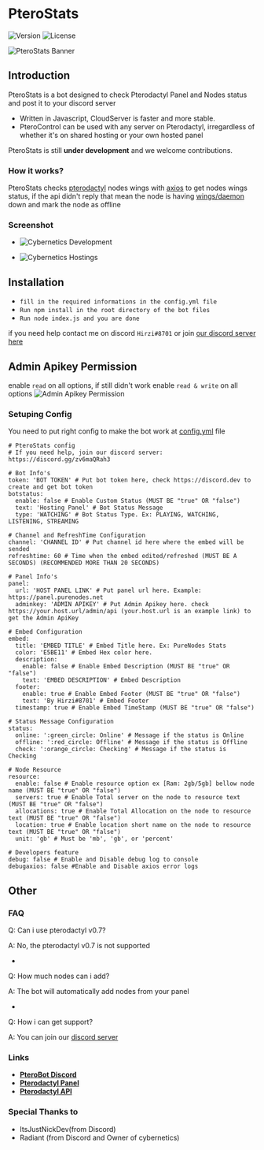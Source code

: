 # PteroStats

![Version](https://img.shields.io/github/package-json/v/HirziDevs/PteroStats?style=flat-square)
![License](https://img.shields.io/github/license/HirziDevs/PteroStats?style=flat-square)

![PteroStats Banner](https://media.discordapp.net/attachments/796259732683227157/861126504246411264/20210704_130856.jpg)

## Introduction

PteroStats is a bot designed to check Pterodactyl Panel and Nodes status and post it to your discord server

- Written in Javascript, CloudServer is faster and more stable.
- PteroControl can be used with any server on Pterodactyl, irregardless of whether it's on shared hosting or your own hosted panel

PteroStats is still **under development** and we welcome contributions. 

### How it works?

PteroStats checks [pterodactyl](https://pterodactyl.io) nodes wings with [axios](https://www.npmjs.com/package/axios) to get nodes wings status, if the api didn't reply that mean the node is having [wings/daemon](https://pterodactyl.io/wings/1.0/installing.html) down and mark the node as offline

### Screenshot

- ![**Cybernetics Development**](https://discord.gg/TCBhPan6SY)

- ![**Cybernetics Hostings**](https://imgur.com/a/wBmjDmi)


## Installation

- `fill in the required informations in the config.yml file`
- `Run npm install in the root directory of the bot files`
- `Run node index.js and you are done`

if you need help contact me on discord `Hirzi#8701` or join [our discord server here](https://discord.gg/zv6maQRah3)

## Admin Apikey Permission

enable `read` on all options, if still didn't work enable `read & write` on all options
![Admin Apikey Permission](https://media.discordapp.net/attachments/819757140155564062/876320084992331816/Screenshot_2021-08-15-11-20-05-56.jpg)

### Setuping Config

You need to put right config to make the bot work at [config.yml](https://github.com/HirziDevs/PteroStats/blob/main/config.yml) file
```
# PteroStats config
# If you need help, join our discord server: https://discord.gg/zv6maQRah3

# Bot Info's
token: 'BOT TOKEN' # Put bot token here, check https://discord.dev to create and get bot token
botstatus:
  enable: false # Enable Custom Status (MUST BE "true" OR "false")
  text: 'Hosting Panel' # Bot Status Message
  type: 'WATCHING' # Bot Status Type. Ex: PLAYING, WATCHING, LISTENING, STREAMING

# Channel and RefreshTime Configuration
channel: 'CHANNEL ID' # Put channel id here where the embed will be sended
refreshtime: 60 # Time when the embed edited/refreshed (MUST BE A SECONDS) (RECOMMENDED MORE THAN 20 SECONDS)

# Panel Info's
panel:
  url: 'HOST PANEL LINK' # Put panel url here. Example: https://panel.purenodes.net
  adminkey: 'ADMIN APIKEY' # Put Admin Apikey here. check https://your.host.url/admin/api (your.host.url is an example link) to get the Admin ApiKey

# Embed Configuration
embed: 
  title: 'EMBED TITLE' # Embed Title here. Ex: PureNodes Stats
  color: 'E5BE11' # Embed Hex color here.
  description: 
    enable: false # Enable Embed Description (MUST BE "true" OR "false")
    text: 'EMBED DESCRIPTION' # Embed Description
  footer: 
    enable: true # Enable Embed Footer (MUST BE "true" OR "false")
    text: 'By Hirzi#8701' # Embed Footer
  timestamp: true # Enable Embed TimeStamp (MUST BE "true" OR "false")

# Status Message Configuration
status:
  online: ':green_circle: Online' # Message if the status is Online
  offline: ':red_circle: Offline' # Message if the status is Offline
  check: ':orange_circle: Checking' # Message if the status is Checking

# Node Resource
resource:
  enable: false # Enable resource option ex [Ram: 2gb/5gb] bellow node name (MUST BE "true" OR "false")
  servers: true # Enable Total server on the node to resource text (MUST BE "true" OR "false")
  allocations: true # Enable Total Allocation on the node to resource text (MUST BE "true" OR "false")
  location: true # Enable location short name on the node to resource text (MUST BE "true" OR "false")
  unit: 'gb' # Must be 'mb', 'gb', or 'percent'

# Developers feature
debug: false # Enable and Disable debug log to console
debugaxios: false #Enable and Disable axios error logs
```

## Other
### FAQ

Q: Can i use pterodactyl v0.7?

A: No, the pterodactyl v0.7 is not supported

-

Q: How much nodes can i add?

A: The bot will automatically add nodes from your panel

-

Q: How i can get support?

A: You can join our [discord server](https://discord.gg/zv6maQRah3)

### Links

* __[PteroBot Discord](https://dsc.gg/cyberdev)__
* __[Pterodactyl Panel](https://pterodactyl.io)__
* __[Pterodactyl API](https://dashflo.net/docs/api/pterodactyl/v1)__

### Special Thanks to

- ItsJustNickDev(from Discord)
- Radiant (from Discord and Owner of cybernetics)
